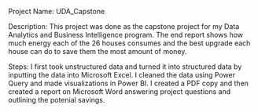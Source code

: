 Project Name: UDA_Capstone

Description:
This project was done as the capstone project for my Data Analytics and Business Intelligence program. The end report shows how much energy each of the 26 houses consumes and the best upgrade each house can do to save them the most amount of money. 

Steps:
I first took unstructured data and turned it into structured data by inputting the data into Microsoft Excel. I cleaned the data using Power Query and made visualizations in Power BI. I created a PDF copy and then created a report on Microsoft Word answering project questions and outlining the potenial savings.
